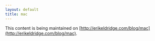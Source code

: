 ```yaml
---
layout: default
title: mac
---
```


This content is being maintained on [http://erikeldridge.com/blog/mac](http://erikeldridge.com/blog/mac).
